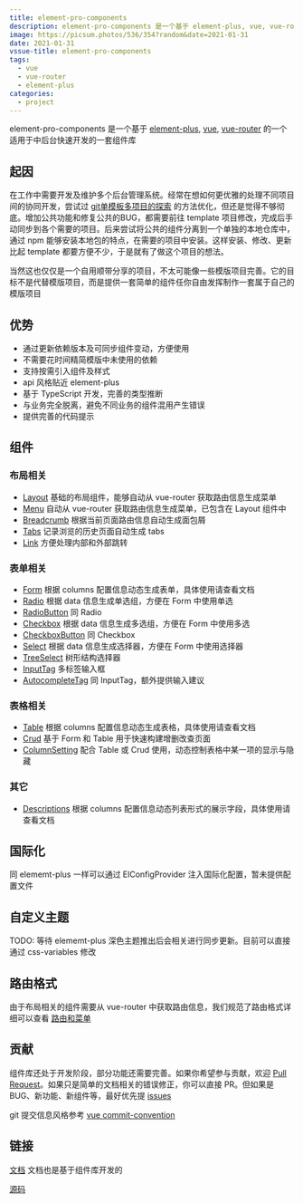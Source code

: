 ```yaml
---
title: element-pro-components
description: element-pro-components 是一个基于 element-plus, vue, vue-router 的一个适用于中后台开发的一套组件库
image: https://picsum.photos/536/354?random&date=2021-01-31
date: 2021-01-31
vssue-title: element-pro-components
tags:
  - vue
  - vue-router
  - element-plus
categories:
  - project
---
```


element-pro-components 是一个基于 [element-plus](https://element-plus.org/), [vue](https://v3.vuejs.org/), [vue-router](https://next.router.vuejs.org/) 的一个适用于中后台快速开发的一套组件库

<!-- more -->

## 起因

在工作中需要开发及维护多个后台管理系统。经常在想如何更优雅的处理不同项目间的协同开发，尝试过 [git单模板多项目的探索](../posts/git-template-project) 的方法优化，但还是觉得不够彻底。增加公共功能和修复公共的BUG，都需要前往 template 项目修改，完成后手动同步到各个需要的项目。后来尝试将公共的组件分离到一个单独的本地仓库中，通过 npm 能够安装本地包的特点，在需要的项目中安装。这样安装、修改、更新比起 template 都要方便不少，于是就有了做这个项目的想法。

当然这也仅仅是一个自用顺带分享的项目，不太可能像一些模版项目完善。它的目标不是代替模版项目，而是提供一套简单的组件任你自由发挥制作一套属于自己的模版项目

## 优势

- 通过更新依赖版本及可同步组件变动，方便使用
- 不需要花时间精简模版中未使用的依赖
- 支持按需引入组件及样式
- api 风格贴近 element-plus
- 基于 TypeScript 开发，完善的类型推断
- 与业务完全脱离，避免不同业务的组件混用产生错误
- 提供完善的代码提示

## 组件

### 布局相关

- [Layout](https://tolking.github.io/element-pro-components/zh-CN/components/layout) 基础的布局组件，能够自动从 vue-router 获取路由信息生成菜单
- [Menu](https://tolking.github.io/element-pro-components/zh-CN/components/menu) 自动从 vue-router 获取路由信息生成菜单，已包含在 Layout 组件中
- [Breadcrumb](https://tolking.github.io/element-pro-components/zh-CN/components/breadcrumb) 根据当前页面路由信息自动生成面包屑
- [Tabs](https://tolking.github.io/element-pro-components/zh-CN/components/tabs) 记录浏览的历史页面自动生成 tabs
- [Link](https://tolking.github.io/element-pro-components/zh-CN/components/link) 方便处理内部和外部跳转

### 表单相关

- [Form](https://tolking.github.io/element-pro-components/zh-CN/components/form) 根据 columns 配置信息动态生成表单，具体使用请查看文档
- [Radio](https://tolking.github.io/element-pro-components/zh-CN/components/radio) 根据 data 信息生成单选组，方便在 Form 中使用单选
- [RadioButton](https://tolking.github.io/element-pro-components/zh-CN/components/radio#radiobutton) 同 Radio
- [Checkbox](https://tolking.github.io/element-pro-components/zh-CN/components/checkbox) 根据 data 信息生成多选组，方便在 Form 中使用多选
- [CheckboxButton](https://tolking.github.io/element-pro-components/zh-CN/components/checkbox#checkboxbutton) 同 Checkbox
- [Select](https://tolking.github.io/element-pro-components/zh-CN/components/select) 根据 data 信息生成选择器，方便在 Form 中使用选择器
- [TreeSelect](https://tolking.github.io/element-pro-components/zh-CN/components/tree-select) 树形结构选择器
- [InputTag](https://tolking.github.io/element-pro-components/zh-CN/components/input-tag) 多标签输入框
- [AutocompleteTag](https://tolking.github.io/element-pro-components/zh-CN/components/input-tag#autocompletetag) 同 InputTag，额外提供输入建议

### 表格相关

- [Table](https://tolking.github.io/element-pro-components/zh-CN/components/table) 根据 columns 配置信息动态生成表格，具体使用请查看文档
- [Crud](https://tolking.github.io/element-pro-components/zh-CN/components/crud) 基于 Form 和 Table 用于快速构建增删改查页面
- [ColumnSetting](https://tolking.github.io/element-pro-components/zh-CN/components/column-setting) 配合 Table 或 Crud 使用，动态控制表格中某一项的显示与隐藏

### 其它

- [Descriptions](https://tolking.github.io/element-pro-components/zh-CN/components/descriptions) 根据 columns 配置信息动态列表形式的展示字段，具体使用请查看文档

## 国际化

同 elememt-plus 一样可以通过 ElConfigProvider 注入国际化配置，暂未提供配置文件

## 自定义主题

TODO: 等待 elememt-plus 深色主题推出后会相关进行同步更新。目前可以直接通过 css-variables 修改

## 路由格式

由于布局相关的组件需要从 vue-router 中获取路由信息，我们规范了路由格式详细可以查看 [路由和菜单](https://tolking.github.io/element-pro-components/zh-CN/guide/router)

## 贡献

组件库还处于开发阶段，部分功能还需要完善。如果你希望参与贡献，欢迎 [Pull Request](https://github.com/tolking/element-pro-components/pulls)。如果只是简单的文档相关的错误修正，你可以直接 PR。但如果是 BUG、新功能、新组件等，最好优先提 [issues](https://github.com/tolking/element-pro-components/issues)

git 提交信息风格参考 [vue commit-convention](https://github.com/vuejs/vue-next/blob/master/.github/commit-convention.md)

## 链接

[文档](https://tolking.github.io/element-pro-components) 文档也是基于组件库开发的

[源码](https://github.com/tolking/element-pro-components)
